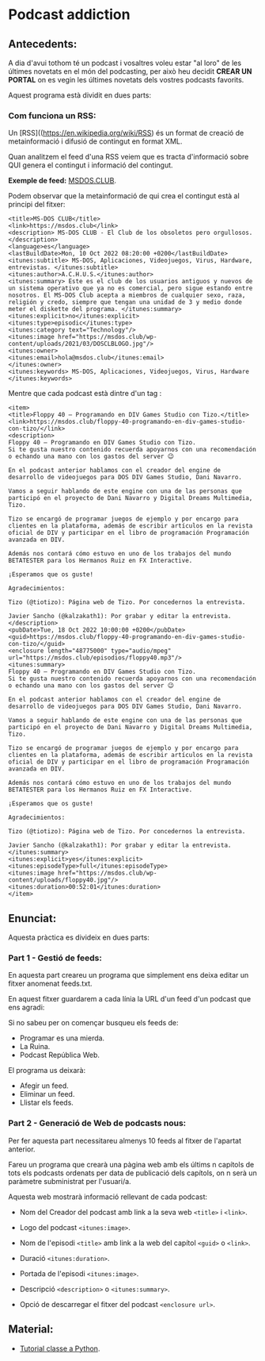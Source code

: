 # Podcast addiction

## Antecedents:

A dia d'avui tothom té un podcast i vosaltres voleu estar "al loro" de les últimes novetats en el món del podcasting, per això heu decidit **CREAR UN PORTAL** on es vegin les últimes novetats dels vostres podcasts favorits.

Aquest programa està dividit en dues parts:

### Com funciona un RSS:

Un [RSS]((https://en.wikipedia.org/wiki/RSS) és un format de creació de metainformació i difusió de contingut en format XML.

Quan analitzem el feed d'una RSS veiem que es tracta d'informació sobre QUI genera el contingut i informació del contingut.

**Exemple de feed:** [MSDOS.CLUB](https://msdos.club/podfeed/feed.xml).

Podem observar que la metainformació de qui crea el contingut està al principi del fitxer:

```
<title>MS-DOS CLUB</title>
<link>https://msdos.club</link>
<description> MS-DOS CLUB - El Club de los obsoletos pero orgullosos. </description>
<language>es</language>
<lastBuildDate>Mon, 10 Oct 2022 08:20:00 +0200</lastBuildDate>
<itunes:subtitle> MS-DOS, Aplicaciones, Videojuegos, Virus, Hardware, entrevistas. </itunes:subtitle>
<itunes:author>A.C.H.U.S.</itunes:author>
<itunes:summary> Este es el club de los usuarios antiguos y nuevos de un sistema operativo que ya no es comercial, pero sigue estando entre nosotros. El MS-DOS Club acepta a miembros de cualquier sexo, raza, religión y credo, siempre que tengan una unidad de 3 y medio donde meter el diskette del programa. </itunes:summary>
<itunes:explicit>no</itunes:explicit>
<itunes:type>episodic</itunes:type>
<itunes:category text="Technology"/>
<itunes:image href="https://msdos.club/wp-content/uploads/2021/03/DOSCLBLOGO.jpg"/>
<itunes:owner>
<itunes:email>hola@msdos.club</itunes:email>
</itunes:owner>
<itunes:keywords> MS-DOS, Aplicaciones, Videojuegos, Virus, Hardware </itunes:keywords>
```

Mentre que cada podcast està dintre d'un tag <item>:
  
```
<item>
<title>Floppy 40 – Programando en DIV Games Studio con Tizo.</title>
<link>https://msdos.club/floppy-40-programando-en-div-games-studio-con-tizo/</link>
<description>
Floppy 40 – Programando en DIV Games Studio con Tizo.
Si te gusta nuestro contenido recuerda apoyarnos con una recomendación o echando una mano con los gastos del server 😉

En el podcast anterior hablamos con el creador del engine de desarrollo de videojuegos para DOS DIV Games Studio, Dani Navarro.

Vamos a seguir hablando de este engine con una de las personas que participó en el proyecto de Dani Navarro y Digital Dreams Multimedia, Tizo.

Tizo se encargó de programar juegos de ejemplo y por encargo para clientes en la plataforma, además de escribir artículos en la revista oficial de DIV y participar en el libro de programación Programación avanzada en DIV.

Además nos contará cómo estuvo en uno de los trabajos del mundo BETATESTER para los Hermanos Ruiz en FX Interactive.

¡Esperamos que os guste!

Agradecimientos:

Tizo (@tiotizo): Página web de Tizo. Por concedernos la entrevista. 

Javier Sancho (@kalzakath1): Por grabar y editar la entrevista.
</description>
<pubDate>Tue, 18 Oct 2022 10:00:00 +0200</pubDate>
<guid>https://msdos.club/floppy-40-programando-en-div-games-studio-con-tizo/</guid>
<enclosure length="48775000" type="audio/mpeg" url="https://msdos.club/episodios/floppy40.mp3"/>
<itunes:summary>
Floppy 40 – Programando en DIV Games Studio con Tizo.
Si te gusta nuestro contenido recuerda apoyarnos con una recomendación o echando una mano con los gastos del server 😉

En el podcast anterior hablamos con el creador del engine de desarrollo de videojuegos para DOS DIV Games Studio, Dani Navarro.

Vamos a seguir hablando de este engine con una de las personas que participó en el proyecto de Dani Navarro y Digital Dreams Multimedia, Tizo.

Tizo se encargó de programar juegos de ejemplo y por encargo para clientes en la plataforma, además de escribir artículos en la revista oficial de DIV y participar en el libro de programación Programación avanzada en DIV.

Además nos contará cómo estuvo en uno de los trabajos del mundo BETATESTER para los Hermanos Ruiz en FX Interactive.

¡Esperamos que os guste!

Agradecimientos:

Tizo (@tiotizo): Página web de Tizo. Por concedernos la entrevista. 

Javier Sancho (@kalzakath1): Por grabar y editar la entrevista.
</itunes:summary>
<itunes:explicit>yes</itunes:explicit>
<itunes:episodeType>full</itunes:episodeType>
<itunes:image href="https://msdos.club/wp-content/uploads/floppy40.jpg"/>
<itunes:duration>00:52:01</itunes:duration>
</item>
```

## Enunciat:

Aquesta pràctica es divideix en dues parts:

### Part 1 - Gestió de feeds:

En aquesta part creareu un programa que simplement ens deixa editar un fitxer anomenat feeds.txt.

En aquest fitxer guardarem a cada línia la URL d'un feed d'un podcast que ens agradi:

Si no sabeu per on començar busqueu els feeds de:

- Programar es una mierda.
- La Ruina.
- Podcast República Web.

El programa us deixarà:

- Afegir un feed.
- Eliminar un feed.
- Llistar els feeds.

### Part 2 - Generació de Web de podcasts nous:

Per fer aquesta part necessitareu almenys 10 feeds al fitxer de l'apartat anterior.

Fareu un programa que crearà una pàgina web amb els últims n capítols de tots els podcasts ordenats per data de publicació dels capítols, on n serà un paràmetre subministrat per l'usuari/a.

Aquesta web mostrarà informació rellevant de cada podcast:

- Nom del Creador del podcast amb link a la seva web ```<title>``` i ```<link>```.
- Logo del podcast ```<itunes:image>```.

- Nom de l'episodi ```<title>``` amb link a la web del capítol ```<guid>``` o ```<link>```.
- Duració ```<itunes:duration>```.
- Portada de l'episodi ```<itunes:image>```.
- Descripció ```<description>``` o ```<itunes:summary>```.
- Opció de descarregar el fitxer del podcast ```<enclosure url>```.

## Material:
- [Tutorial classe a Python](https://dungeonofbits.com/clases-en-python.html).
